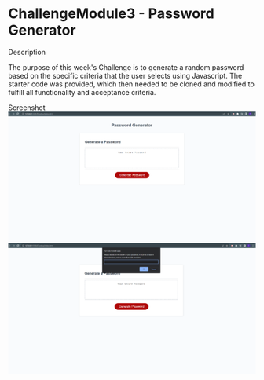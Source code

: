 # ChallengeModule3 - Password Generator 

Description 

The purpose of this week's Challenge is to generate a random password based on the specific criteria that the user selects using Javascript. The starter code was provided,
which then needed to be cloned and modified to fulfill all functionality and acceptance criteria. 

Screenshot
![Mock-Up](/images/PasswordGenerator.png?raw=true)
![Testing-Code](/images/Test.png?raw=true)
